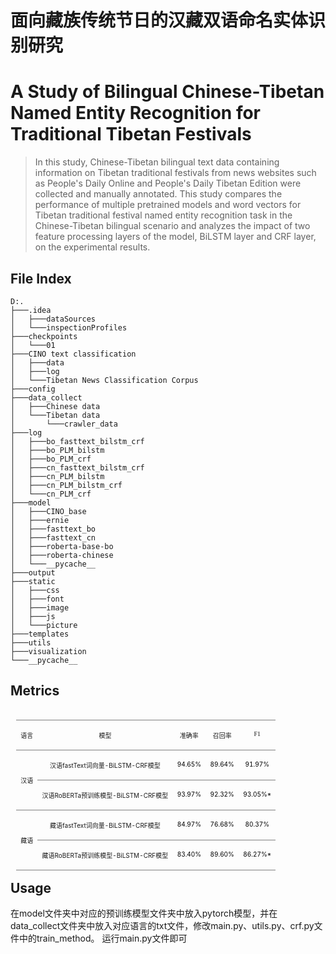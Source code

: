 #  面向藏族传统节日的汉藏双语命名实体识别研究 
#  A Study of Bilingual Chinese-Tibetan Named Entity Recognition for Traditional Tibetan Festivals
>  In this study, Chinese-Tibetan bilingual text data containing information on Tibetan traditional festivals from news websites such as People's Daily Online and People's Daily Tibetan Edition were collected and manually annotated. This study compares the performance of multiple pretrained models and word vectors for Tibetan traditional festival named entity recognition task in the Chinese-Tibetan bilingual scenario and analyzes the impact of two feature processing layers of the model, BiLSTM layer and CRF layer, on the experimental results.
## File Index
```
D:.
├───.idea
│   ├───dataSources
│   └───inspectionProfiles
├───checkpoints
│   └───01
├───CINO text classification
│   ├───data
│   ├───log
│   └───Tibetan News Classification Corpus
├───config
├───data_collect
│   ├───Chinese data
│   └───Tibetan data
│       └───crawler_data
├───log
│   ├───bo_fasttext_bilstm_crf
│   ├───bo_PLM_bilstm
│   ├───bo_PLM_crf
│   ├───cn_fasttext_bilstm_crf
│   ├───cn_PLM_bilstm
│   ├───cn_PLM_bilstm_crf
│   └───cn_PLM_crf
├───model
│   ├───CINO_base
│   ├───ernie
│   ├───fasttext_bo
│   ├───fasttext_cn
│   ├───roberta-base-bo
│   ├───roberta-chinese
│   └───__pycache__
├───output
├───static
│   ├───css
│   ├───font
│   ├───image
│   ├───js
│   └───picture
├───templates
├───utils
├───visualization
└───__pycache__

```
## Metrics
<table class="21" border="1" cellspacing="0" cellpadding="0" align="left" style="border-collapse:collapse;border:none;margin-left:6.75pt;margin-right:
 6.75pt">
 <tbody><tr style="height:2.85pt">
  <td valign="top" style="border-top:solid #7F7F7F 1.0pt;border-left:none;
  border-bottom:solid #7F7F7F 1.0pt;border-right:none;padding:0cm 5.4pt 0cm 5.4pt;
  height:2.85pt">
  <p class="MsoNormal" align="center" style="text-align:center"><a name="_Hlk107927379"></a><a name="OLE_LINK82"><span style="font-size:7.5pt;
  font-family:宋体">语言</span></a></p>
  </td>
  <td valign="top" style="border-top:solid #7F7F7F 1.0pt;border-left:none;
  border-bottom:solid #7F7F7F 1.0pt;border-right:none;padding:0cm 5.4pt 0cm 5.4pt;
  height:2.85pt">
  <p class="MsoNormal" align="center" style="text-align:center"><a name="_Hlk105266154"></a><a name="OLE_LINK42"><span style="font-size:7.5pt;
  font-family:宋体">模型</span></a></p>
  </td>
  <td valign="top" style="border-top:solid #7F7F7F 1.0pt;border-left:none;
  border-bottom:solid #7F7F7F 1.0pt;border-right:none;padding:0cm 5.4pt 0cm 5.4pt;
  height:2.85pt">
  <p class="MsoNormal" align="center" style="text-align:center"><span style="font-size:7.5pt;font-family:宋体">准确率</span></span><span style="font-size:7.5pt;
  font-family:宋体"></span></p>
  </td>
  <td valign="top" style="border-top:solid #7F7F7F 1.0pt;border-left:none;
  border-bottom:solid #7F7F7F 1.0pt;border-right:none;padding:0cm 5.4pt 0cm 5.4pt;
  height:2.85pt">
  <p class="MsoNormal" align="center" style="text-align:center"><span style="font-size:7.5pt;font-family:宋体">召回率</span><span style="font-size:7.5pt;
  font-family:宋体"></span></p>
  </td>
  <td valign="top" style="border-top:solid #7F7F7F 1.0pt;border-left:none;
  border-bottom:solid #7F7F7F 1.0pt;border-right:none;padding:0cm 5.4pt 0cm 5.4pt;
  height:2.85pt">
  <p class="MsoNormal" align="center" style="text-align:center"><span lang="EN-US" style="font-size:7.5pt;font-family:&quot;Times New Roman&quot;,serif">F1</span></p>
  </td>
 </tr>
 <tr style="height:2.85pt">
  <td rowspan="2" style="border:none;padding:0cm 5.4pt 0cm 5.4pt;height:2.85pt">
  <p class="MsoNormal" align="center" style="text-align:center"><span style="font-size:7.5pt;font-family:宋体">汉语</span></p>
  </td>
  <td valign="top" style="border:none;border-bottom:solid #7F7F7F 1.0pt;
  padding:0cm 5.4pt 0cm 5.4pt;height:2.85pt">
  <p class="MsoNormal" align="center" style="text-align:center"><a name="OLE_LINK41"><span style="font-size:7.5pt;font-family:宋体">汉语</span></a><span lang="EN-US" style="font-size:7.5pt">fastText</span><span style="font-size:7.5pt;
  font-family:宋体">词向量</span><span lang="EN-US" style="font-size:7.5pt">-BiLSTM-CRF</span><span style="font-size:7.5pt;font-family:宋体">模型</span></p>
  </td>
  <td valign="top" style="border:none;border-bottom:solid #7F7F7F 1.0pt;
  padding:0cm 5.4pt 0cm 5.4pt;height:2.85pt">
  <p class="MsoNormal" align="center" style="text-align:center"><span lang="EN-US" style="font-size:7.5pt;color:black">94.65%</span></p>
  </td>
  <td valign="top" style="border:none;border-bottom:solid #7F7F7F 1.0pt;
  padding:0cm 5.4pt 0cm 5.4pt;height:2.85pt">
  <p class="MsoNormal" align="center" style="text-align:center"><span lang="EN-US" style="font-size:7.5pt;color:black">89.64%</span></p>
  </td>
  <td valign="top" style="border:none;border-bottom:solid #7F7F7F 1.0pt;
  padding:0cm 5.4pt 0cm 5.4pt;height:2.85pt">
  <p class="MsoNormal" align="center" style="text-align:center"><span lang="EN-US" style="font-size:7.5pt;color:black">91.97%</span></p>
  </td>
 </tr>
 <tr style="height:2.85pt">
  <td valign="top" style="border:none;padding:0cm 5.4pt 0cm 5.4pt;height:2.85pt">
  <p class="MsoNormal" align="center" style="text-align:center"><span style="font-size:7.5pt;font-family:宋体">汉语</span><span lang="EN-US" style="font-size:7.5pt">RoBERTa</span><span style="font-size:7.5pt;
  font-family:宋体">预训练模型</span><span lang="EN-US" style="font-size:7.5pt">-BiLSTM-CRF</span><span style="font-size:7.5pt;font-family:宋体">模型</span></p>
  </td>
  <td valign="top" style="border:none;padding:0cm 5.4pt 0cm 5.4pt;height:2.85pt">
  <p class="MsoNormal" align="center" style="text-align:center"><span lang="EN-US" style="font-size:7.5pt;color:black">93.97%</span></p>
  </td>
  <td valign="top" style="border:none;padding:0cm 5.4pt 0cm 5.4pt;height:2.85pt">
  <p class="MsoNormal" align="center" style="text-align:center"><span lang="EN-US" style="font-size:7.5pt;color:black">92.32%</span></p>
  </td>
  <td valign="top" style="border:none;padding:0cm 5.4pt 0cm 5.4pt;height:2.85pt">
  <p class="MsoNormal" align="center" style="text-align:center"><span lang="EN-US" style="font-size:7.5pt;color:black">93.05%*</span></p>
  </td>
 </tr>
 <tr style="height:2.85pt">
  <td rowspan="2" style="border-top:solid #7F7F7F 1.0pt;border-left:none;
  border-bottom:solid #7F7F7F 1.0pt;border-right:none;padding:0cm 5.4pt 0cm 5.4pt;
  height:2.85pt">
  <p class="MsoNormal" align="center" style="text-align:center"><span style="font-size:7.5pt;font-family:宋体">藏语</span></p>
  </td>
  <td valign="top" style="border-top:solid #7F7F7F 1.0pt;border-left:none;
  border-bottom:solid #7F7F7F 1.0pt;border-right:none;padding:0cm 5.4pt 0cm 5.4pt;
  height:2.85pt">
  <p class="MsoNormal" align="center" style="text-align:center"><span style="font-size:7.5pt;font-family:宋体">藏语</span><span lang="EN-US" style="font-size:7.5pt">fastText</span><span style="font-size:7.5pt;
  font-family:宋体">词向量</span><span lang="EN-US" style="font-size:7.5pt">-BiLSTM-CRF</span><span style="font-size:7.5pt;font-family:宋体">模型</span></p>
  </td>
  <td valign="top" style="border-top:solid #7F7F7F 1.0pt;border-left:none;
  border-bottom:solid #7F7F7F 1.0pt;border-right:none;padding:0cm 5.4pt 0cm 5.4pt;
  height:2.85pt">
  <p class="MsoNormal" align="center" style="text-align:center"><span lang="EN-US" style="font-size:7.5pt;color:black">84.97%</span></p>
  </td>
  <td valign="top" style="border-top:solid #7F7F7F 1.0pt;border-left:none;
  border-bottom:solid #7F7F7F 1.0pt;border-right:none;padding:0cm 5.4pt 0cm 5.4pt;
  height:2.85pt">
  <p class="MsoNormal" align="center" style="text-align:center"><span lang="EN-US" style="font-size:7.5pt;color:black">76.68%</span></p>
  </td>
  <td valign="top" style="border-top:solid #7F7F7F 1.0pt;border-left:none;
  border-bottom:solid #7F7F7F 1.0pt;border-right:none;padding:0cm 5.4pt 0cm 5.4pt;
  height:2.85pt">
  <p class="MsoNormal" align="center" style="text-align:center"><span lang="EN-US" style="font-size:7.5pt;color:black">80.37%</span></p>
  </td>
 </tr>
 <tr style="height:2.85pt">
  
  <td valign="top" style="border:none;border-bottom:solid #7F7F7F 1.0pt;
  padding:0cm 5.4pt 0cm 5.4pt;height:2.85pt">
  <p class="MsoNormal" align="center" style="text-align:center"><span style="font-size:7.5pt;font-family:宋体">藏语</span><span lang="EN-US" style="font-size:7.5pt">RoBERTa</span><span style="font-size:7.5pt;
  font-family:宋体">预训练模型</span><span lang="EN-US" style="font-size:7.5pt">-BiLSTM-CRF</span><span style="font-size:7.5pt;font-family:宋体">模型</span></p>
  </td>
  <td valign="top" style="border:none;border-bottom:solid #7F7F7F 1.0pt;
  padding:0cm 5.4pt 0cm 5.4pt;height:2.85pt">
  <p class="MsoNormal" align="center" style="text-align:center"><span lang="EN-US" style="font-size:7.5pt;color:black">83.40%</span></p>
  </td>
  <td valign="top" style="border:none;border-bottom:solid #7F7F7F 1.0pt;
  padding:0cm 5.4pt 0cm 5.4pt;height:2.85pt">
  <p class="MsoNormal" align="center" style="text-align:center"><span lang="EN-US" style="font-size:7.5pt;color:black">89.60%</span></p>
  </td>
  <td valign="top" style="border:none;border-bottom:solid #7F7F7F 1.0pt;
  padding:0cm 5.4pt 0cm 5.4pt;height:2.85pt">
  <p class="MsoNormal" align="center" style="text-align:center"><span lang="EN-US" style="font-size:7.5pt;color:black">86.27%*</span></p>
  </td>
 </tr>
</tbody></table>

## Usage
在model文件夹中对应的预训练模型文件夹中放入pytorch模型，并在data_collect文件夹中放入对应语言的txt文件，修改main.py、utils.py、crf.py文件中的train_method。
运行main.py文件即可